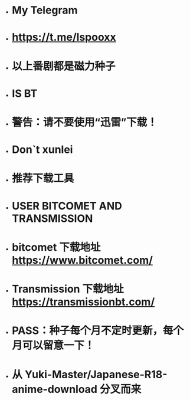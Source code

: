 - # My Telegram
- # https://t.me/lspooxx

- # 以上番剧都是磁力种子
- # IS BT

- # 警告：请不要使用“迅雷”下载！
- # Don`t xunlei

- # 推荐下载工具
- # USER BITCOMET AND TRANSMISSION
- # bitcomet 下载地址 https://www.bitcomet.com/
- # Transmission 下载地址 https://transmissionbt.com/
- # PASS：种子每个月不定时更新，每个月可以留意一下！
- # 从 Yuki-Master/Japanese-R18-anime-download 分叉而来
